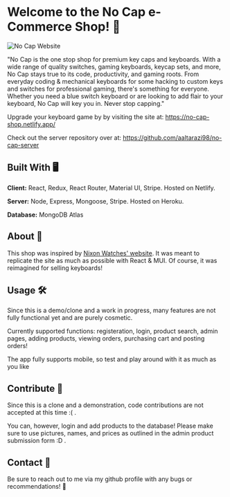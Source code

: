 # Welcome to the No Cap e-Commerce Shop! 👋

![No Cap Website](https://i.ibb.co/wSGCp1n/no-cap.png)

"No Cap is the one stop shop for premium key caps and keyboards. With a wide range of quality switches, gaming keyboards, keycap sets, and more, No Cap stays true to its code, productivity, and gaming roots. From everyday coding & mechanical keyboards for some hacking to custom keys and switches for professional gaming, there's something for everyone. Whether you need a blue switch keyboard or are looking to add flair to your keyboard, No Cap will key you in. Never stop capping."

Upgrade your keyboard game by by visiting the site at: https://no-cap-shop.netlify.app/

Check out the server repository over at: https://github.com/aaltarazi98/no-cap-server

## Built With 🖥️

**Client:** React, Redux, React Router, Material UI, Stripe. Hosted on Netlify.

**Server:** Node, Express, Mongoose, Stripe. Hosted on Heroku.

**Database:** MongoDB Atlas

## About 🤔

This shop was inspired by [Nixon Watches' website](https://www.nixon.com). It was meant to replicate the site as much as possible with React & MUI. Of course, it was reimagined for selling keyboards!

## Usage 🛠️

Since this is a demo/clone and a work in progress, many features are not fully functional yet and are purely cosmetic.

Currently supported functions: registeration, login, product search, admin pages, adding products, viewing orders, purchasing cart and posting orders!

The app fully supports mobile, so test and play around with it as much as you like

## Contribute 👏

Since this is a clone and a demonstration, code contributions are not accepted at this time :( .

You can, however, login and add products to the database! Please make sure to use pictures, names, and prices as outlined in the admin product submission form :D .

## Contact 📲

Be sure to reach out to me via my github profile with any bugs or recommendations! 🙋
